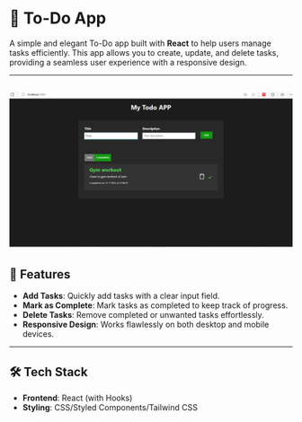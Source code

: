 # 📝 To-Do App

A simple and elegant To-Do app built with **React** to help users manage tasks efficiently. This app allows you to create, update, and delete tasks, providing a seamless user experience with a responsive design.

---
![Alt text](app.PNG)
---

## 🚀 Features

- **Add Tasks**: Quickly add tasks with a clear input field.  
- **Mark as Complete**: Mark tasks as completed to keep track of progress.   
- **Delete Tasks**: Remove completed or unwanted tasks effortlessly.  
- **Responsive Design**: Works flawlessly on both desktop and mobile devices.  

---

## 🛠️ Tech Stack

- **Frontend**: React (with Hooks)  
- **Styling**: CSS/Styled Components/Tailwind CSS  

